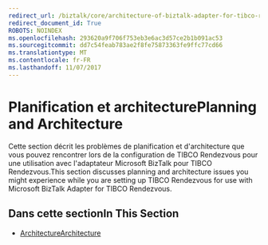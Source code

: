 ```yaml
---
redirect_url: /biztalk/core/architecture-of-biztalk-adapter-for-tibco-rendezvous/
redirect_document_id: True
ROBOTS: NOINDEX
ms.openlocfilehash: 293620a9f706f753eb3e6ac3d57ce2b1b091ac53
ms.sourcegitcommit: dd7c54feab783ae2f8fe75873363fe9ffc77cd66
ms.translationtype: MT
ms.contentlocale: fr-FR
ms.lasthandoff: 11/07/2017
---
```

# <a name="planning-and-architecture"></a><span data-ttu-id="54dd9-101">Planification et architecture</span><span class="sxs-lookup"><span data-stu-id="54dd9-101">Planning and Architecture</span></span>
<span data-ttu-id="54dd9-102">Cette section décrit les problèmes de planification et d'architecture que vous pouvez rencontrer lors de la configuration de TIBCO Rendezvous pour une utilisation avec l'adaptateur Microsoft BizTalk pour TIBCO Rendezvous.</span><span class="sxs-lookup"><span data-stu-id="54dd9-102">This section discusses planning and architecture issues you might experience while you are setting up TIBCO Rendezvous for use with Microsoft BizTalk Adapter for TIBCO Rendezvous.</span></span>  
  
## <a name="in-this-section"></a><span data-ttu-id="54dd9-103">Dans cette section</span><span class="sxs-lookup"><span data-stu-id="54dd9-103">In This Section</span></span>  
  
-   [<span data-ttu-id="54dd9-104">Architecture</span><span class="sxs-lookup"><span data-stu-id="54dd9-104">Architecture</span></span>](../core/architecture-of-biztalk-adapter-for-tibco-rendezvous.md)